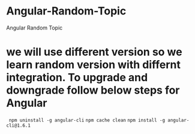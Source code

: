 # Angular-Random-Topic
Angular Random Topic

# we will use different version so we learn random version with differnt integration.  To upgrade and downgrade follow below steps for Angular
` npm uninstall -g angular-cli`
  `npm cache clean`
  `npm install -g angular-cli@1.6.1`
